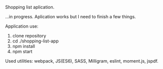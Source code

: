 Shopping list aplication.

...in progress. Aplication works but I need to finish a few things.

Application use:

1. clone repository
2. cd ./shopping-list-app
3. npm install
4. npm start

Used utilities: webpack, JS(ES6), SASS, Milligram, eslint, moment.js, jspdf.
